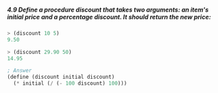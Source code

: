 ##### 4.9  Define a procedure discount that takes two arguments: an item's initial price and a percentage discount. It should return the new price:

```Scheme
> (discount 10 5)
9.50

> (discount 29.90 50)
14.95
```

```Scheme
; Answer
(define (discount initial discount)
  (* initial (/ (- 100 discount) 100)))
```
